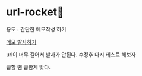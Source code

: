 # url-rocket🚀

용도 : 간단한 메모작성 하기

[메모 발사하기](https://pukkok.github.io/url-rocket)

url이 너무 길어서 발사가 안된다. 수정후 다시 테스트 해보자

급할 땐 급한게 맞다.
